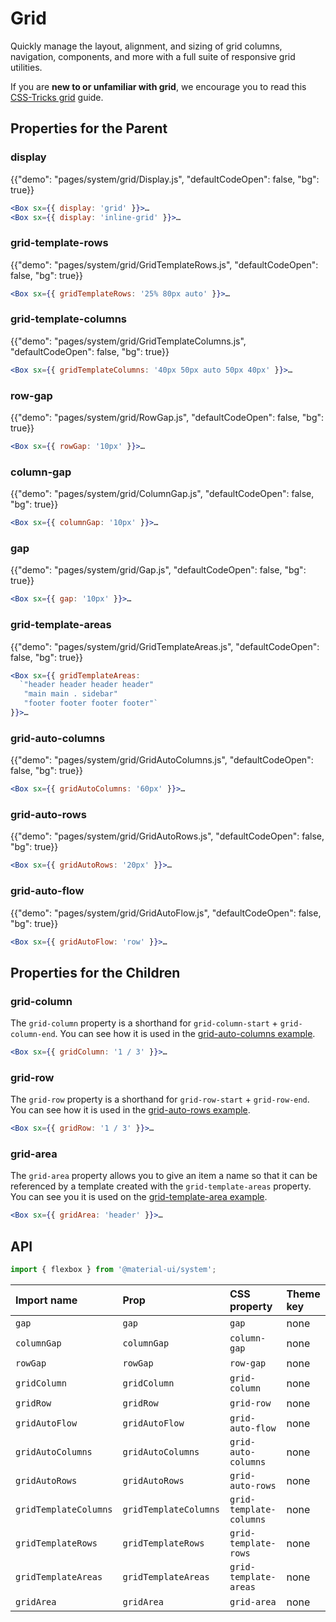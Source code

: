# Grid

<p class="description">Quickly manage the layout, alignment, and sizing of grid columns, navigation, components, and more with a full suite of responsive grid utilities.</p>

If you are **new to or unfamiliar with grid**, we encourage you to read this [CSS-Tricks grid](https://css-tricks.com/snippets/css/complete-guide-grid/) guide.

## Properties for the Parent

### display

{{"demo": "pages/system/grid/Display.js", "defaultCodeOpen": false, "bg": true}}

```jsx
<Box sx={{ display: 'grid' }}>…
<Box sx={{ display: 'inline-grid' }}>…
```

### grid-template-rows

{{"demo": "pages/system/grid/GridTemplateRows.js", "defaultCodeOpen": false, "bg": true}}

```jsx
<Box sx={{ gridTemplateRows: '25% 80px auto' }}>…
```

### grid-template-columns

{{"demo": "pages/system/grid/GridTemplateColumns.js", "defaultCodeOpen": false, "bg": true}}

```jsx
<Box sx={{ gridTemplateColumns: '40px 50px auto 50px 40px' }}>…
```

### row-gap

{{"demo": "pages/system/grid/RowGap.js", "defaultCodeOpen": false, "bg": true}}

```jsx
<Box sx={{ rowGap: '10px' }}>…
```

### column-gap

{{"demo": "pages/system/grid/ColumnGap.js", "defaultCodeOpen": false, "bg": true}}

```jsx
<Box sx={{ columnGap: '10px' }}>…
```

### gap

{{"demo": "pages/system/grid/Gap.js", "defaultCodeOpen": false, "bg": true}}

```jsx
<Box sx={{ gap: '10px' }}>…
```

### grid-template-areas

{{"demo": "pages/system/grid/GridTemplateAreas.js", "defaultCodeOpen": false, "bg": true}}

```jsx
<Box sx={{ gridTemplateAreas:
  `"header header header header"
   "main main . sidebar"
   "footer footer footer footer"`
}}>…
```

### grid-auto-columns

{{"demo": "pages/system/grid/GridAutoColumns.js", "defaultCodeOpen": false, "bg": true}}

```jsx
<Box sx={{ gridAutoColumns: '60px' }}>…
```

### grid-auto-rows

{{"demo": "pages/system/grid/GridAutoRows.js", "defaultCodeOpen": false, "bg": true}}

```jsx
<Box sx={{ gridAutoRows: '20px' }}>…
```

### grid-auto-flow

{{"demo": "pages/system/grid/GridAutoFlow.js", "defaultCodeOpen": false, "bg": true}}

```jsx
<Box sx={{ gridAutoFlow: 'row' }}>…
```

## Properties for the Children

### grid-column

The `grid-column` property is a shorthand for `grid-column-start` + `grid-column-end`. You can see how it is used in the [grid-auto-columns example](/system/grid/#grid-auto-columns).

```jsx
<Box sx={{ gridColumn: '1 / 3' }}>…
```

### grid-row

The `grid-row` property is a shorthand for `grid-row-start` + `grid-row-end`. You can see how it is used in the [grid-auto-rows example](/system/grid/#grid-auto-rows).

```jsx
<Box sx={{ gridRow: '1 / 3' }}>…
```

### grid-area

The `grid-area` property allows you to give an item a name so that it can be referenced by a template created with the `grid-template-areas` property. You can see you it is used on the [grid-template-area example](/system/grid/#grid-template-areas).

```jsx
<Box sx={{ gridArea: 'header' }}>…
```

## API

```js
import { flexbox } from '@material-ui/system';
```

| Import name           | Prop                  | CSS property            | Theme key |
| :-------------------- | :-------------------- | :---------------------- | :-------- |
| `gap`                 | `gap`                 | `gap`                   | none      |
| `columnGap`           | `columnGap`           | `column-gap`            | none      |
| `rowGap`              | `rowGap`              | `row-gap`               | none      |
| `gridColumn`          | `gridColumn`          | `grid-column`           | none      |
| `gridRow`             | `gridRow`             | `grid-row`              | none      |
| `gridAutoFlow`        | `gridAutoFlow`        | `grid-auto-flow`        | none      |
| `gridAutoColumns`     | `gridAutoColumns`     | `grid-auto-columns`     | none      |
| `gridAutoRows`        | `gridAutoRows`        | `grid-auto-rows`        | none      |
| `gridTemplateColumns` | `gridTemplateColumns` | `grid-template-columns` | none      |
| `gridTemplateRows`    | `gridTemplateRows`    | `grid-template-rows`    | none      |
| `gridTemplateAreas`   | `gridTemplateAreas`   | `grid-template-areas`   | none      |
| `gridArea`            | `gridArea`            | `grid-area`             | none      |
